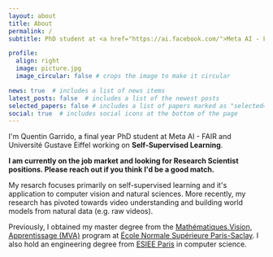 ```yaml
---
layout: about
title: About
permalink: /
subtitle: PhD student at <a href="https://ai.facebook.com/">Meta AI - FAIR</a> and <a href="https://siteigm.univ-mlv.fr/">LIGM</a>. <br\> Jointly supervised by <a href="https://yann.lecun.com/">Yann LeCun</a> and <a href="https://www.laurentnajman.org/">Laurent Najman</a>.

profile:
  align: right
  image: picture.jpg
  image_circular: false # crops the image to make it circular

news: true  # includes a list of news items
latest_posts: false  # includes a list of the newest posts
selected_papers: false # includes a list of papers marked as "selected={true}"
social: true  # includes social icons at the bottom of the page
---
```


I'm Quentin Garrido, a final year PhD student at Meta AI - FAIR and Université Gustave Eiffel working on **Self-Supervised Learning**.

**I am currently on the job market and looking for Research Scientist positions. Please reach out if you think I'd be a good match.**

My resarch focuses primarily on self-supervised learning and it's application to computer vision and natural sciences. More recently, my research has pivoted towards video understanding and building world models from natural data (e.g. raw videos).

Previously, I obtained my master degree from the [Mathématiques,Vision, Apprentissage (MVA)](https://www.master-mva.com/) program at [École Normale Supérieure Paris-Saclay](https://ens-paris-saclay.fr/).
I also hold an engineering degree from [ESIEE Paris](https://www.esiee.fr/) in computer science.
